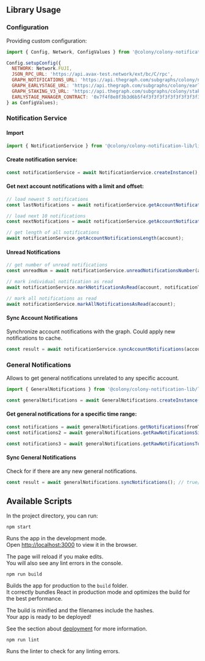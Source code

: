 ## Library Usage

### Configuration

Providing custom configuration:
```javascript
import { Config, Network, ConfigValues } from '@colony/colony-notification-lib/lib';

Config.setupConfig({
  NETWORK: Network.FUJI,
  JSON_RPC_URL: 'https://api.avax-test.network/ext/bc/C/rpc',
  GRAPH_NOTIFICATIONS_URL: 'https://api.thegraph.com/subgraphs/colony/notifications',
  GRAPH_EARLYSTAGE_URL: 'https://api.thegraph.com/subgraphs/colony/earlystage',
  GRAPH_STAKING_V3_URL: 'https://api.thegraph.com/subgraphs/colony/staking',
  EARLYSTAGE_MANAGER_CONTRACT: '0x7f4f8e8f3b3d6b5f4f3f3f3f3f3f3f3f3f3f3f3f',
} as ConfigValues);
```

### Notification Service

#### Import
```javascript
import { NotificationService } from '@colony/colony-notification-lib/lib';
```

#### Create notification service:
```javascript
const notificationService = await NotificationService.createInstance();
```

#### Get next account notifications with a limit and offset:
```javascript
// load newest 5 notifications
const lastNotifications = await notificationService.getAccountNotifications(account, 5, 0);

// load next 10 notifications
const nextNotifications = await notificationService.getAccountNotifications(account, 10, 5);

// get length of all notifications
await notificationService.getAccountNotificationsLength(account);
```

#### Unread Notifications

```javascript
// get number of unread notifications
const unreadNum = await notificationService.unreadNotificationsNumber(account);

// mark individual notification as read
await notificationService.markNotificationAsRead(account, notificationTimestamp);

// mark all notifications as read
await notificationService.markAllNotificationsAsRead(account);
```

#### Sync Account Notifications

Synchronize account notifications with the graph. Could apply new notifications to cache.
```javascript
const result = await notificationService.syncAccountNotifications(account); // true/false
```

### General Notifications

Allows to get general notifications unrelated to any specific account.
```javascript
import { GeneralNotifications } from '@colony/colony-notification-lib/lib';

const generalNotifications = await GeneralNotifications.createInstance();
```

#### Get general notifications for a specific time range:
```javascript
const notifications = await generalNotifications.getNotifications(fromTimestamp, toTimestamp);
const notifications2 = await generalNotifications.getRawNotificationsSince(fromTimestamp);

const notifications3 = await generalNotifications.getRawNotificationsTo(toTimestamp);
```

#### Sync General Notifications

Check for if there are any new general notifications.
```javascript
const result = await generalNotifications.syncNotifications(); // true/false
```

## Available Scripts

In the project directory, you can run:
```
npm start
```

Runs the app in the development mode.\
Open [http://localhost:3000](http://localhost:3000) to view it in the browser.

The page will reload if you make edits.\
You will also see any lint errors in the console.
```
npm run build

```

Builds the app for production to the `build` folder.\
It correctly bundles React in production mode and optimizes the build for the best performance.

The build is minified and the filenames include the hashes.\
Your app is ready to be deployed!

See the section about [deployment](https://facebook.github.io/create-react-app/docs/deployment) for more information.
```
npm run lint
```

Runs the linter to check for any linting errors.

